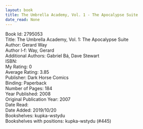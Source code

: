 ```yaml
---
layout: book
title: The Umbrella Academy, Vol. 1 - The Apocalypse Suite
date_read: None
---
```


Book Id: 2795053<br />
Title: The Umbrella Academy, Vol. 1: The Apocalypse Suite<br />
Author: Gerard Way<br />
Author l-f: Way, Gerard<br />
Additional Authors: Gabriel Bá, Dave    Stewart<br />
ISBN: <br />
My Rating: 0<br />
Average Rating: 3.85<br />
Publisher: Dark Horse Comics<br />
Binding: Paperback<br />
Number of Pages: 184<br />
Year Published: 2008<br />
Original Publication Year: 2007<br />
Date Read: <br />
Date Added: 2019/10/20<br />
Bookshelves: kupka-wstydu<br />
Bookshelves with positions: kupka-wstydu (#445)<br />

